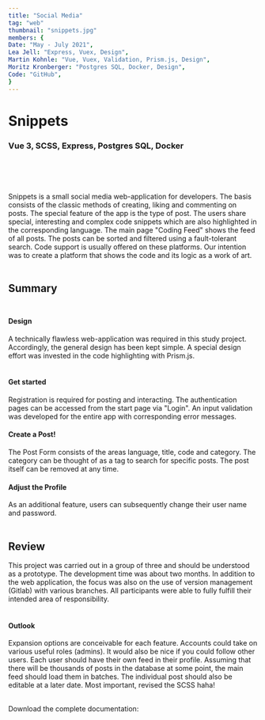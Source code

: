 ```yaml
---
title: "Social Media"
tag: "web"
thumbnail: "snippets.jpg"
members: {
Date: "May - July 2021", 
Lea Jell: "Express, Vuex, Design",        
Martin Kohnle: "Vue, Vuex, Validation, Prism.js, Design",
Moritz Kronberger: "Postgres SQL, Docker, Design",
Code: "GitHub",
}
---
```


# Snippets

### Vue 3, SCSS, Express, Postgres SQL, Docker <br /> <br />

<team :members="members"></team>

<br /> <br />

Snippets is a small social media web-application for developers. The basis consists of the classic methods of creating, liking and commenting on posts. The special feature of the app is the type of post. The users share special, interesting and complex code snippets which are also highlighted in the corresponding language. The main page "Coding Feed" shows the feed of all posts. The posts can be sorted and filtered using a fault-tolerant search. Code support is usually offered on these platforms. Our intention was to create a platform that shows the code and its logic as a work of art. <br /> <br />

<image-loader height="overview_image_400" image="dev/snippets/title"></image-loader>

## Summary <br /> <br />

#### Design

A technically flawless web-application was required in this study project. 
Accordingly, the general design has been kept simple. A special design effort
was invested in the code highlighting with Prism.js.<br /> <br />
#### Get started <br />
Registration is required for posting and interacting. The authentication pages can be accessed 
from the start page via "Login". An input validation was developed for the entire app with corresponding error messages. <br />

<image-loader height="overview_image_460" image="dev/snippets/login"></image-loader>

#### Create a Post!  <br />
The Post Form consists of the areas language, title, code and category. The category can be thought of as a tag 
to search for specific posts. The post itself can be removed at any time.  <br /> 


<image-loader height="overview_image_400" image="dev/snippets/first"></image-loader>

#### Adjust the Profile <br />
As an additional feature, users can subsequently change their user name and password.
 <br />  <br />

<image-loader height="overview_image_400" image="dev/snippets/profile"></image-loader>


 ## Review <br />
This project was carried out in a group of three and should be understood as a prototype. The development time was about two months. In addition to the web application, the focus was also on the use of version management (Gitlab) with various branches. All participants were able to fully fulfill their intended area of responsibility.
 <br />  <br />
 
 #### Outlook <br />
Expansion options are conceivable for each feature. Accounts could take on various useful roles (admins). It would also be nice if you could follow other users. Each user should have their own feed in their profile. Assuming that there will be thousands of posts in the database at some point, the main feed should load them in batches. The individual post should also be editable at a later date. Most important, revised the SCSS haha!
 <br />  <br />


 Download the complete documentation:
 <pdf-loader doc="docs/Snippets.pdf"></pdf-loader>